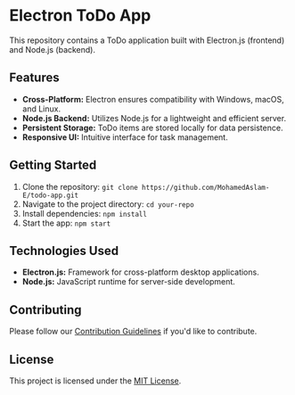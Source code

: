 # Electron ToDo App

This repository contains a ToDo application built with Electron.js (frontend) and Node.js (backend).

## Features

- **Cross-Platform:** Electron ensures compatibility with Windows, macOS, and Linux.
- **Node.js Backend:** Utilizes Node.js for a lightweight and efficient server.
- **Persistent Storage:** ToDo items are stored locally for data persistence.
- **Responsive UI:** Intuitive interface for task management.

## Getting Started

1. Clone the repository: `git clone https://github.com/MohamedAslam-E/todo-app.git`
2. Navigate to the project directory: `cd your-repo`
3. Install dependencies: `npm install`
4. Start the app: `npm start`

## Technologies Used

- **Electron.js:** Framework for cross-platform desktop applications.
- **Node.js:** JavaScript runtime for server-side development.

## Contributing

Please follow our [Contribution Guidelines](CONTRIBUTING.md) if you'd like to contribute.

## License

This project is licensed under the [MIT License](LICENSE.md).


